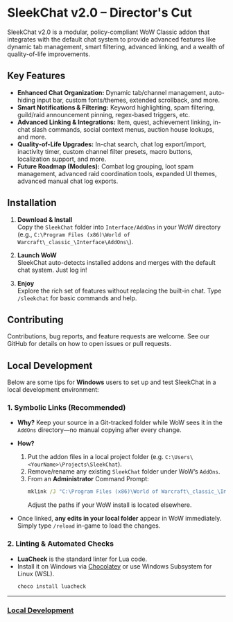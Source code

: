 # SleekChat v2.0 – Director's Cut

SleekChat v2.0 is a modular, policy-compliant WoW Classic addon that integrates with the default chat system to provide advanced features like dynamic tab management, smart filtering, advanced linking, and a wealth of quality-of-life improvements.

## Key Features

- **Enhanced Chat Organization:** Dynamic tab/channel management, auto-hiding input bar, custom fonts/themes, extended scrollback, and more.
- **Smart Notifications & Filtering:** Keyword highlighting, spam filtering, guild/raid announcement pinning, regex-based triggers, etc.
- **Advanced Linking & Integrations:** Item, quest, achievement linking, in-chat slash commands, social context menus, auction house lookups, and more.
- **Quality-of-Life Upgrades:** In-chat search, chat log export/import, inactivity timer, custom channel filter presets, macro buttons, localization support, and more.
- **Future Roadmap (Modules):** Combat log grouping, loot spam management, advanced raid coordination tools, expanded UI themes, advanced manual chat log exports.

## Installation

1. **Download & Install**  
   Copy the `SleekChat` folder into `Interface/AddOns` in your WoW directory (e.g., `C:\Program Files (x86)\World of Warcraft\_classic_\Interface\AddOns\`).

2. **Launch WoW**  
   SleekChat auto-detects installed addons and merges with the default chat system. Just log in!

3. **Enjoy**  
   Explore the rich set of features without replacing the built-in chat. Type `/sleekchat` for basic commands and help.

## Contributing

Contributions, bug reports, and feature requests are welcome. See our GitHub for details on how to open issues or pull requests.

## Local Development

Below are some tips for **Windows** users to set up and test SleekChat in a local development environment:

### 1. Symbolic Links (Recommended)

- **Why?** Keep your source in a Git-tracked folder while WoW sees it in the `AddOns` directory—no manual copying after every change.
- **How?**
    1. Put the addon files in a local project folder (e.g. `C:\Users\<YourName>\Projects\SleekChat`).
    2. Remove/rename any existing `SleekChat` folder under WoW’s `AddOns`.
    3. From an **Administrator** Command Prompt:
       ```cmd
       mklink /J "C:\Program Files (x86)\World of Warcraft\_classic_\Interface\AddOns\SleekChat" "C:\Users\<YourName>\Projects\SleekChat"
       ```
       Adjust the paths if your WoW install is located elsewhere.

- Once linked, **any edits in your local folder** appear in WoW immediately. Simply type `/reload` in-game to load the changes.

### 2. Linting & Automated Checks

- **LuaCheck** is the standard linter for Lua code.
- Install it on Windows via [Chocolatey](https://chocolatey.org/) or use Windows Subsystem for Linux (WSL).
  ```bash
  choco install luacheck


---

### [Local Development](./docs/LocalDevelopment.md)
